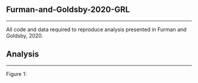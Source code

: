 ## Furman-and-Goldsby-2020-GRL

---

All code and data required to reproduce analysis presented in Furman and Goldsby, 2020.

## Analysis

---

Figure 1: 
